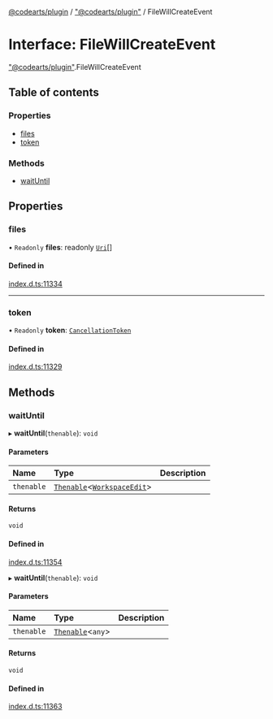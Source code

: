 [@codearts/plugin](../README.md) / ["@codearts/plugin"](../modules/_codearts_plugin_.md) / FileWillCreateEvent

# Interface: FileWillCreateEvent

["@codearts/plugin"](../modules/_codearts_plugin_.md).FileWillCreateEvent

## Table of contents

### Properties

- [files](codearts_plugin_.FileWillCreateEvent.md#files)
- [token](codearts_plugin_.FileWillCreateEvent.md#token)

### Methods

- [waitUntil](codearts_plugin_.FileWillCreateEvent.md#waituntil)

## Properties

### files

• `Readonly` **files**: readonly [`Uri`](../classes/codearts_plugin_.Uri.md)[]

#### Defined in

[index.d.ts:11334](https://github.com/huaweicloud/cloudide-plugin-api/blob/203b986/index.d.ts#L11334)

___

### token

• `Readonly` **token**: [`CancellationToken`](codearts_plugin_.CancellationToken.md)

#### Defined in

[index.d.ts:11329](https://github.com/huaweicloud/cloudide-plugin-api/blob/203b986/index.d.ts#L11329)

## Methods

### waitUntil

▸ **waitUntil**(`thenable`): `void`

#### Parameters

| Name | Type | Description |
| :------ | :------ | :------ |
| `thenable` | [`Thenable`](Thenable.md)<[`WorkspaceEdit`](../classes/codearts_plugin_.WorkspaceEdit.md)\> |  |

#### Returns

`void`

#### Defined in

[index.d.ts:11354](https://github.com/huaweicloud/cloudide-plugin-api/blob/203b986/index.d.ts#L11354)

▸ **waitUntil**(`thenable`): `void`

#### Parameters

| Name | Type | Description |
| :------ | :------ | :------ |
| `thenable` | [`Thenable`](Thenable.md)<`any`\> |  |

#### Returns

`void`

#### Defined in

[index.d.ts:11363](https://github.com/huaweicloud/cloudide-plugin-api/blob/203b986/index.d.ts#L11363)
